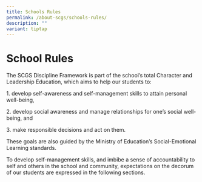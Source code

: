 ```yaml
---
title: Schools Rules
permalink: /about-scgs/schools-rules/
description: ""
variant: tiptap
---
```

# **School Rules**

The SCGS Discipline Framework is part of the school’s total Character and Leadership Education, which aims to help our students to:

1\. develop self-awareness and self-management skills to attain personal well-being,

2\. develop social awareness and manage relationships for one’s social well-being, and

3\. make responsible decisions and act on them.

These goals are also guided by the Ministry of Education’s Social-Emotional Learning standards.

To develop self-management skills, and imbibe a sense of accountability to self and others in the school and community, expectations on the decorum of our students are expressed in the following sections.